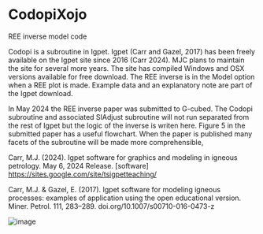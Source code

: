 # CodopiXojo
REE inverse model code

Codopi is a subroutine in Igpet.
Igpet (Carr and Gazel, 2017) has been freely available on the Igpet site since 2016 (Carr 2024). MJC plans to maintain the site for several more years. The site has compiled Windows and OSX versions available for free download. The REE inverse is in the Model option when a REE plot is made. Example data and an explanatory note are part of the Igpet download.

In May 2024 the REE inverse paper was submitted to G-cubed. The Codopi subroutine and associated SIAdjust subroutine will not run separated from the rest of Igpet but the logic of the inverse is writen here. Figure 5 in the submitted paper has a useful flowchart. When the paper is published many facets of the subroutine will be made more comprehensible,

Carr, M.J. (2024). Igpet software for graphics and modeling in igneous petrology. May 6, 2024 Release. [software] https://sites.google.com/site/tsigpetteaching/

Carr, M.J. & Gazel, E. (2017). Igpet software for modeling igneous processes: examples of application using the open educational version.  Miner. Petrol. 111, 283–289.  doi.org/10.1007/s00710-016-0473-z

![image](https://github.com/carrvolcano/CodopiXojo/assets/169611770/ab4c3090-2e34-4712-9cfc-e619eef8497b)
